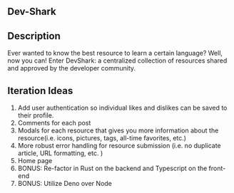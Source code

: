 ## Dev-Shark

## Description
Ever wanted to know the best resource to learn a certain language? Well, now you can! Enter DevShark: a centralized collection of resources shared and approved by the developer community.

## Iteration Ideas
1. Add user authentication so individual likes and dislikes can be saved to their profile. 
2. Comments for each post
3. Modals for each resource that gives you more information about the resource(i.e. icons, pictures, tags, all-time favorites, etc.)
4. More robust error handling for resource submission (i.e. no duplicate article, URL formatting, etc. )
5. Home page 
6. BONUS: Re-factor in Rust on the backend and Typescript on the front-end
7. BONUS: Utilize Deno over Node
